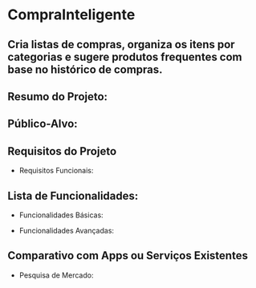 # CompraInteligente

## Cria listas de compras, organiza os itens por categorias e sugere produtos frequentes com base no histórico de compras.

## Resumo do Projeto:

## Público-Alvo:

## Requisitos do Projeto
  
  - Requisitos Funcionais:

## Lista de Funcionalidades:
  
  - Funcionalidades Básicas:
  
  - Funcionalidades Avançadas:

## Comparativo com Apps ou Serviços Existentes
  
  - Pesquisa de Mercado: